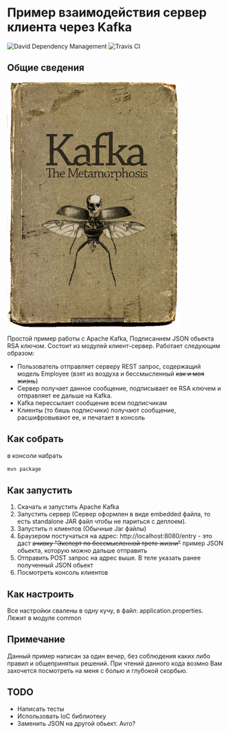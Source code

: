 # Пример взаимодействия сервер клиента через Kafka
![David Dependency Management](https://david-dm.org/bbb1991/kafka-example.svg)
![Travis CI](https://travis-ci.org/bbb1991/kafka-example.svg?branch=master)

## Общие сведения
![Kafka](kafka.jpg)

Простой пример работы с Apache Kafka, Подписанием JSON обьекта RSA ключом.
Состоит из модулей клиент-сервер.
Работает следующим образом:
- Пользователь отправляет серверу REST запрос, содержащий модель Employee (взят из воздуха и беcсмысленный ~~как и моя жизнь~~)
- Сервер получает данное сообщение, подписывает ее RSA ключем и отправляет ее дальше на Kafka.
- Kafka перессылает сообщение всем подписчикам
- Клиенты (то бишь подписчики) получают сообщение, расшифровывают ее, и печатает в консоль

## Как собрать
в консоли набрать 
```bash
mvn package
```

## Как запустить
1. Скачать и запустить Apache Kafka
2. Запустить сервер (Сервер оформлен в виде embedded файла, то есть standalone JAR файл чтобы не париться с деплоем).
3. Запустить n клиентов (Обычные Jar файлы)
4. Браузером постучаться на адрес: http://localhost:8080/entry - это даст ~~ачивку "Эксперт по бессмысленной трете жизни"~~ пример JSON обьекта, которую можно дальше отправить
5. Отправить POST запрос на адрес выше. В теле указать ранее полученный JSON обьект
6. Посмотреть консоль клиентов

## Как настроить
Все настройки свалены в одну кучу, в файл: application.properties. Лежит в модуле common

## Примечание
Данный пример написан за один вечер, без соблюдения каких либо правил и общепринятых решений. При чтений данного кода возмно Вам захочется посмотреть на меня с болью и глубокой скорбью.

## TODO
- Написать тесты
- Использовать IoC библиотеку
- Заменить JSON на другой обьект. Avro?

